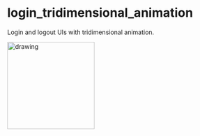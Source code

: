 # login_tridimensional_animation

Login and logout UIs with tridimensional animation.

<img src="assets/demo/Login_Logout_UI_animation.gif" alt="drawing" width="200">